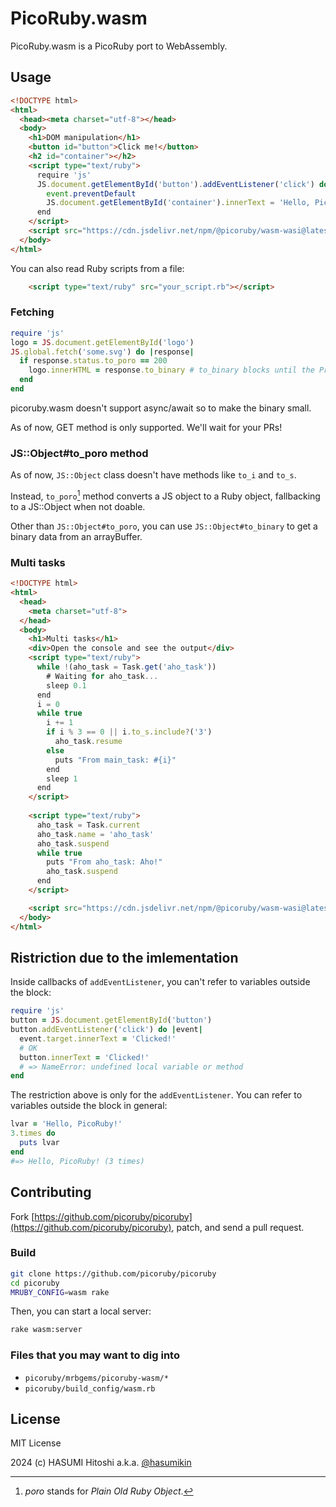 # PicoRuby.wasm

PicoRuby.wasm is a PicoRuby port to WebAssembly.

## Usage

```html
<!DOCTYPE html>
<html>
  <head><meta charset="utf-8"></head>
  <body>
    <h1>DOM manipulation</h1>
    <button id="button">Click me!</button>
    <h2 id="container"></h2>
    <script type="text/ruby">
      require 'js'
      JS.document.getElementById('button').addEventListener('click') do |event|
        event.preventDefault
        JS.document.getElementById('container').innerText = 'Hello, PicoRuby!'
      end
    </script>
    <script src="https://cdn.jsdelivr.net/npm/@picoruby/wasm-wasi@latest/dist/init.iife.js"></script>
  </body>
</html>
```

You can also read Ruby scripts from a file:

```html
    <script type="text/ruby" src="your_script.rb"></script>
```

### Fetching

```ruby
require 'js'
logo = JS.document.getElementById('logo')
JS.global.fetch('some.svg') do |response|
  if response.status.to_poro == 200
    logo.innerHTML = response.to_binary # to_binary blocks until the Promise is resolved
  end
end
```

picoruby.wasm doesn't support async/await so to make the binary small.

As of now, GET method is only supported. We'll wait for your PRs!

### JS::Object#to_poro method

As of now, `JS::Object` class doesn't have methods like `to_i` and `to_s`.

Instead, `to_poro`[^1] method converts a JS object to a Ruby object, fallbacking to a JS::Object when not doable.

[^1]: *poro* stands for *Plain Old Ruby Object*.

Other than `JS::Object#to_poro`, you can use `JS::Object#to_binary` to get a binary data from an arrayBuffer.

### Multi tasks

```html
<!DOCTYPE html>
<html>
  <head>
    <meta charset="utf-8">
  </head>
  <body>
    <h1>Multi tasks</h1>
    <div>Open the console and see the output</div>
    <script type="text/ruby">
      while !(aho_task = Task.get('aho_task'))
        # Waiting for aho_task...
        sleep 0.1
      end
      i = 0
      while true
        i += 1
        if i % 3 == 0 || i.to_s.include?('3')
          aho_task.resume
        else
          puts "From main_task: #{i}"
        end
        sleep 1
      end
    </script>
    
    <script type="text/ruby">
      aho_task = Task.current
      aho_task.name = 'aho_task'
      aho_task.suspend
      while true
        puts "From aho_task: Aho!"
        aho_task.suspend
      end
    </script>

    <script src="https://cdn.jsdelivr.net/npm/@picoruby/wasm-wasi@latest/dist/init.iife.js"></script>
  </body>
</html>
```

## Ristriction due to the imlementation

Inside callbacks of `addEventListener`, you can't refer to variables outside the block:

```ruby
require 'js'
button = JS.document.getElementById('button')
button.addEventListener('click') do |event|
  event.target.innerText = 'Clicked!'
  # OK
  button.innerText = 'Clicked!'
  # => NameError: undefined local variable or method
end
```

The restriction above is only for the `addEventListener`.
You can refer to variables outside the block in general:

```ruby
lvar = 'Hello, PicoRuby!'
3.times do
  puts lvar
end
#=> Hello, PicoRuby! (3 times)
```

## Contributing

Fork [https://github.com/picoruby/picoruby](https://github.com/picoruby/picoruby), patch, and send a pull request.

### Build

```sh
git clone https://github.com/picoruby/picoruby
cd picoruby
MRUBY_CONFIG=wasm rake
```

Then, you can start a local server:

```sh
rake wasm:server
```

### Files that you may want to dig into

- `picoruby/mrbgems/picoruby-wasm/*`
- `picoruby/build_config/wasm.rb`

## License

MIT License

2024 (c) HASUMI Hitoshi a.k.a. [@hasumikin](https://twitter.com/hasumikin)
